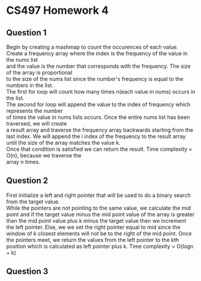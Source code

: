 # CS497 Homework 4

## Question 1
Begin by creating a mashmap to count the occurences of each value.  
Create a frequency array where the index is the frequency of the value in the nums list  
and the value is the number that corresponds with the frequency. The size of the array is proportional  
to the size of the nums list since the number's frequency is equal to the numbers in the list.  
The first for loop will count how many times n(each value in nums) occurs in the list.  
The second for loop will append the value to the index of frequency which represents the number  
of times the value in nums lists occurs. Once the entire nums list has been traversed, we will create  
a result array and traverse the frequency array backwards starting from the last index. We will append the i   index of the frequency to the result array until the size of the array matches the value k.  
Once that condition is satisfied we can return the result. Time complexity = O(n), because we traverse the  
array n times.

## Question 2
First initialize a left and right pointer that will be used to do a binary search from the target value.  
While the pointers are not pointing to the same value, we calculate the mid point and if the target value minus the mid point value of the array is greater than the mid point value plus k minus the target value then we increment the left pointer. Else, we we set the right pointer equal to mid since the window of k closest elements will not be to the right of the mid point. Once the pointers meet, we return the values from the left pointer to the kth position which is calculated as left pointer plus k. Time complexity = O(logn + k)

## Question 3

